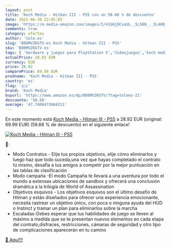 ```yaml
---
layout: post
title: 'Koch Media - Hitman III - PS5 con un 58.68 % de descuento'
date: 2021-06-30 22:05:03
image: 'https://m.media-amazon.com/images/I/41UAjQCvaUL._SL500_._SL400_.jpg'
comments: true
category: ofertas
author: 'tole.es'
slug: 'B08MVZKGTV-es Koch Media - Hitman III - PS5'
sku: 'B08MVZKGTV-es'
tags: [ 'Hardware y juegos para PlayStation 5','Videojuegos','koch media','ps5', ]
actualPrice: 28.92 EUR
currency: EUR
price: 28.92
comparePrice: 69.99 EUR
prodname: 'Koch Media - Hitman III - PS5'
country: 'es'
flag: '🇪🇸'
brand: 'Koch Media'
buyurl: 'https://www.amazon.es/dp/B08MVZKGTV/?tag=tolees-21'
descuento: '58.68'
average: '47.7489473684211'
---
```


En este momento está [Koch Media - Hitman III - PS5](https://www.amazon.es/dp/B08MVZKGTV/?tag=tolees-21) a 28.92 EUR (original: 69.99 EUR) (58.68 %  de descuento) en el siguiente enlace!

[![Koch Media - Hitman III - PS5](https://m.media-amazon.com/images/I/41UAjQCvaUL._SL500_._SL400_.jpg)](https://www.amazon.es/dp/B08MVZKGTV/?tag=tolees-21)

🔎:

- Modo Contratos - Elije tus propios objetivos, elije cómo eliminarlos y luego haz que todo suceda,una vez que hayas completado el contrato tú mismo, desafía a tus amigos a competir por la mejor puntuación en las tablas de clasificación
- Modo campaña -El modo Campaña te llevará a una aventura por todo el mundo a extensas ubicaciones de sandbox y ofrecerá una conclusión dramática a la trilogía de World of Assassination
- Objetivos esquivos - Los objetivos esquivos son el último desafío de Hitman y están diseñados para ofrecer una experiencia emocionante, necesita rastrear un objetivo único, con poca o ninguna ayuda del HUD o Instinct y tramar un plan para eliminarlos sobre la marcha
- Escaladas-Debes esperar que tus habilidades de juego se lleven al máximo a medida que se te presentan nuevos elementos en cada etapa del contrato,disfraces, restricciones, cámaras de seguridad y otro tipo de complicaciones aparecerán en tu camino

[🛒 Aquí!!!](https://www.amazon.es/dp/B08MVZKGTV/?tag=tolees-21)

